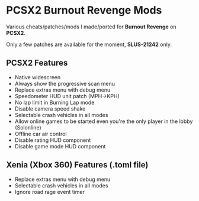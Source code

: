 # PCSX2 Burnout Revenge Mods

Various cheats/patches/mods I made/ported for **Burnout Revenge** on **PCSX2**.

Only a few patches are available for the moment, **SLUS-21242** only.

## PCSX2 Features
- Native widescreen
- Always show the progressive scan menu
- Replace extras menu with debug menu
- Speedometer HUD unit patch (MPH->KPH)
- No lap limit in Burning Lap mode
- Disable camera speed shake
- Selectable crash vehicles in all modes
- Allow online games to be started even you're the only player in the lobby (Solonline)
- Offline car air control
- Disable rating HUD component
- Disable game mode HUD component

## Xenia (Xbox 360) Features (.toml file)
- Replace extras menu with debug menu
- Selectable crash vehicles in all modes
- Ignore road rage event timer
